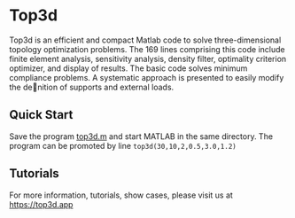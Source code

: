 # Top3d
Top3d is an efficient and compact Matlab code to solve three-dimensional topology optimization problems. The 169 lines comprising this code include finite element analysis, sensitivity analysis, density filter, optimality criterion optimizer, and display of results. The basic code solves minimum compliance problems. A systematic approach is presented to easily modify the denition of supports and external loads.

## Quick Start
Save the program [top3d.m](top3d.m) and start MATLAB in the same directory. The program can be promoted by line
`top3d(30,10,2,0.5,3.0,1.2)`

## Tutorials
For more information, tutorials, show cases, please visit us at https://top3d.app
